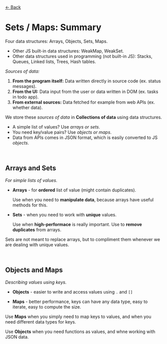[&larr; Back](./README.md)

# Sets / Maps: Summary

Four data structures: Arrays, Objects, Sets, Maps.

- Other JS built-in data structures: WeakMap, WeakSet.
- Other data structures used in programming (not built-in JS): Stacks, Queues, Linked lists, Trees, Hash tables.

_Sources of data:_

1. **From the program itself:** Data written directly in source code (ex. status messages).
2. **From the UI:** Data input from the user or data written in DOM (ex. tasks in todo app).
3. **From external sources:** Data fetched for example from web APIs (ex. whether data).

We store these _sources of data_ in **Collections of data** using data structures.

- A simple list of values? Use _arrays or sets_.
- You need key/value pairs? Use _objects or maps_.
- Data from APIs comes in JSON format, which is easily converted to JS _objects_.

<br>

## Arrays and Sets

_For simple lists of values._

- **Arrays** - for **ordered** list of value (might contain duplicates).

  Use when you need to **manipulate data**, because arrays have useful methods for this.

- **Sets** - when you need to work with **unique** values.

  Use when **high-performace** is really important. Use to **remove duplicates** from arrays.

Sets are not meant to replace arrays, but to compliment them whenever we are dealing with unique values.

<br>

## Objects and Maps

_Describing values using keys._

- **Objects** - easier to write and access values using `.` and `[]`

- **Maps** - better performance, keys can have any data type, easy to iterate, easy to compute the size.

Use **Maps** when you simply need to map keys to values, and when you need different data types for keys.

Use **Objects** when you need functions as values, and whne working with JSON data.

<br>
